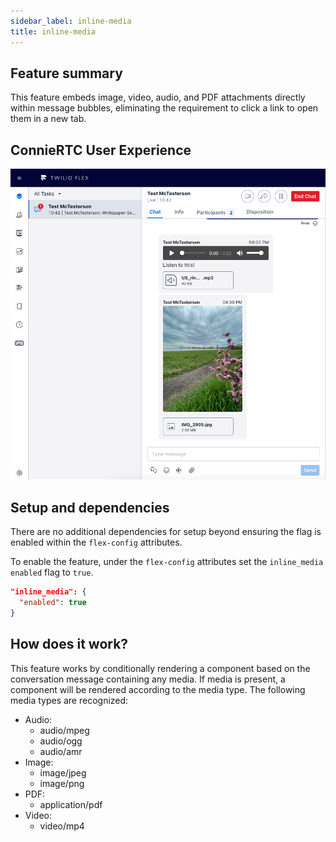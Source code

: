 ```yaml
---
sidebar_label: inline-media
title: inline-media
---
```


## Feature summary

This feature embeds image, video, audio, and PDF attachments directly within message bubbles, eliminating the requirement to click a link to open them in a new tab.

## ConnieRTC User Experience

![inline-media screenshot](/img/features/inline-media/inline-media.png)

## Setup and dependencies

There are no additional dependencies for setup beyond ensuring the flag is enabled within the `flex-config` attributes.

To enable the feature, under the `flex-config` attributes set the `inline_media` `enabled` flag to `true`.

```json
"inline_media": {
  "enabled": true
}
```

## How does it work?

This feature works by conditionally rendering a component based on the conversation message containing any media. If media is present, a component will be rendered according to the media type. The following media types are recognized:

- Audio:
  - audio/mpeg
  - audio/ogg
  - audio/amr
- Image:
  - image/jpeg
  - image/png
- PDF:
  - application/pdf
- Video:
  - video/mp4
